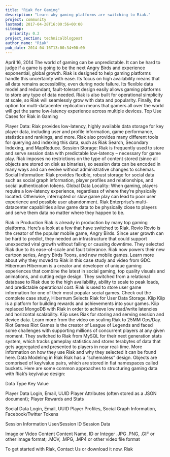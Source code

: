 ```yaml
---
title: "Riak for Gaming"
description: "Learn why gaming platforms are switching to Riak."
project: community
lastmod: 2017-04-28T16:00:56+00:00
sitemap:
  priority: 0.2
project_section: technicalblogpost
author_name: "Riak"
pub_date: 2014-04-16T13:00:34+00:00
---
```

April 16, 2014
The world of gaming can be unpredictable. It can be hard to judge if a game is going to be the next Angry Birds and experience exponential, global growth. Riak is designed to help gaming platforms handle this uncertainty with ease. Its focus on high availability means that all data remains accessibility, even during node failure. Its flexible data model and redundant, fault-tolerant design easily allows gaming platforms to store any type of data needed. Riak is also built for operational simplicity at scale, so Riak will seamlessly grow with data and popularity. Finally, the option for multi-datacenter replication means that gamers all over the world will get the same low-latency experience across multiple devices.
Top Use Cases for Riak in Gaming

Player Data: Riak provides low-latency, highly available data storage for key player data, including user and profile information, game performance, statistics and rankings, and more. Riak also provides many different tools for querying and indexing this data, such as Riak Search, Secondary Indexing, and MapReduce.
Session Storage: Riak is frequently used to store and serve session data with predictable low-latency – necessary for game play. Riak imposes no restrictions on the type of content stored (since all objects are stored on disk as binaries), so session data can be encoded in many ways and can evolve without administrative changes to schemas.
Social Information: Riak provides flexible, robust storage for social data such as social graph information, player profiles and relationships, and social authentication tokens.
Global Data Locality: When gaming, players require a low-latency experience, regardless of where they’re physically located. Otherwise, interrupted or slow game play can lead to poor user experience and possible user abandonment. Riak Enterprise’s multi-datacenter capabilities allow game data to be physically close to players and serve them data no matter where they happen to be.

Riak in Production
Riak is already in production by many top gaming platforms. Here’s a look at a few that have switched to Riak.
Rovio
Rovio is the creator of the popular mobile game, Angry Birds. Since user growth can be hard to predict, they needed an infrastructure that could support unexpected viral growth without failing or causing downtime. They selected Riak due to its ease-of-scale and fault tolerance. Riak now powers their new cartoon series, Angry Birds Toons, and new mobile games. Learn more about why they moved to Riak in this case study and video from GDC.
Hibernum
Hibernum is a creator and developer of unique gaming experiences that combine the latest in social gaming, top quality visuals and animations, and cutting edge design. They switched from a relational database to Riak due to the high availability, ability to scale to peak loads, and predictable operational cost. Riak is used to store user game information for one of their most popular social games. Check out the complete case study, Hibernum Selects Riak for User Data Storage.
Kiip
Kiip is a platform for building rewards and achievements into your games. Kiip replaced MongoDB with Riak in order to achieve low read/write latencies and horizontal scalability. Kiip uses Riak for storing and serving session and device data. Learn more from the video on scaling Riak to 25MM Ops/Day.
Riot Games
Riot Games is the creator of League of Legends and faced some challenges with supporting millions of concurrent players at any given moment. They switched to Riak from MySQL for their next generation stats system, which tracks gameplay statistics and stores terabytes of data that gets aggregated and presented to players in near real-time. More information on how they use Riak and why they selected it can be found here.
Data Modeling in Riak
Riak has a “schemaless” design. Objects are comprised of key/value pairs, which are stored in flat namespaces called buckets. Here are some common approaches to structuring gaming data with Riak’s key/value design:



Data Type
Key
Value


Player Data
Login, Email, UUID
Player Attributes (often stored as a JSON document); Player Rewards and Stats


Social Data
Login, Email, UUID
Player Profiles, Social Graph Information, Facebook/Twitter Tokens


Session Information
User/Session ID
Session Data


Image or Video Content
Content Name, ID or Integer
.JPG .PNG, .GIF or other image format; .MOV, .MPG, .MP4 or other video file format




To get started with Riak, Contact Us or download it now.
Riak
